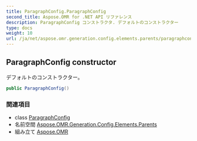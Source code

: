```yaml
---
title: ParagraphConfig.ParagraphConfig
second_title: Aspose.OMR for .NET API リファレンス
description: ParagraphConfig コンストラクタ. デフォルトのコンストラクター
type: docs
weight: 10
url: /ja/net/aspose.omr.generation.config.elements.parents/paragraphconfig/paragraphconfig/
---
```

## ParagraphConfig constructor

デフォルトのコンストラクター。

```csharp
public ParagraphConfig()
```

### 関連項目

* class [ParagraphConfig](../)
* 名前空間 [Aspose.OMR.Generation.Config.Elements.Parents](../../paragraphconfig/)
* 組み立て [Aspose.OMR](../../../)


